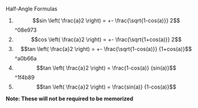 Half-Angle Formulas
1. $$sin \left( \frac{a}2 \right) = +- \frac{\sqrt{1-cos(a)}} 2$$ ^08e973
2. $$cos \left( \frac{a}2 \right) = +- \frac{\sqrt{1+cos(a)}} 2$$
3. $$tan \left( \frac{a}2 \right) = +- \frac{\sqrt{1-cos(a)}} {1+cos(a)}$$ ^a0b66a
4. $$tan \left( \frac{a}2 \right) = \frac{1-cos(a)} {sin(a)}$$ ^1f4b89
5. $$tan \left( \frac{a}2 \right) = \frac{sin(a)} {1-cos(a)}$$

**Note: These will not be required to be memorized**